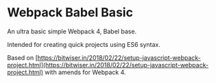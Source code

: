 # Webpack Babel Basic

An ultra basic simple Webpack 4, Babel base.

Intended for creating quick projects using ES6 syntax.

Based on [https://bitwiser.in/2018/02/22/setup-javascript-webpack-project.html](https://bitwiser.in/2018/02/22/setup-javascript-webpack-project.html) with amends for Webpack 4.
